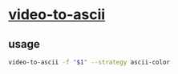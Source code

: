 # [video-to-ascii](https://github.com/joelibaceta/video-to-ascii)

## usage

```sh
video-to-ascii -f "$1" --strategy ascii-color
```
